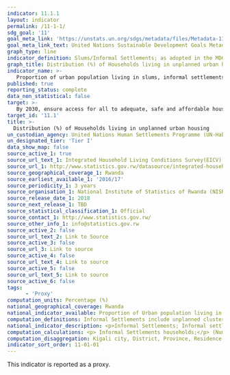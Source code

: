 ```yaml
---
indicator: 11.1.1
layout: indicator
permalink: /11-1-1/
sdg_goal: '11'
goal_meta_link: 'https://unstats.un.org/sdgs/metadata/files/Metadata-11-01-01.pdf'
goal_meta_link_text: United Nations Sustainable Development Goals Metadata (pdf 894kB)
graph_type: line
indicator_definition: Slums/Informal Settlements; as adopted in the MDG, household where the inhabitants suffer one or more of the following ‘household deprivations’; 1) Lack of access to improved water source, 2) Lack of access to improved sanitation facilities, 3) Lack of sufficient living area, 4) Lack of housing durability and, 5) Lack of security of tenure). Inadequate housing; Proposed to complement the slums/informal settlements measuring affordability of housing at the global level. 
graph_title: Distribution (%) of Households living in unplanned urban housing
indicator_name: >-
   Proportion of urban population living in slums, informal settlements or inadequate housing 
published: true
reporting_status: complete
data_non_statistical: false
target: >-
   By 2030, ensure access for all to adequate, safe and affordable housing and basic services and upgrade slums 
target_id: '11.1'
title: >-
  Distribution (%) of Households living in unplanned urban housing
un_custodian_agency: United Nations Human Settlements Programme (UN-Habitat) 
un_designated_tier: 'Tier I'
data_show_map: false
source_active_1: true
source_url_text_1: Integrated Household Living Conditions Survey(EICV)
source_url_1: http://www.statistics.gov.rw/datasource/integrated-household-living-conditions-survey-eicv
source_geographical_coverage_1: Rwanda
source_earliest_available_1: '2016/17'
source_periodicity_1: 3 years
source_organisation_1: National Institute of Statistics of Rwanda (NISR)
source_release_date_1: 2018
source_next_release_1: TBD
source_statistical_classification_1: Official
source_contact_1: http://www.statistics.gov.rw/
source_other_info_1: info@statistics.gov.rw
source_active_2: false
source_url_text_2: Link to Source
source_active_3: false
source_url_3: Link to source
source_active_4: false
source_url_text_4: Link to source
source_active_5: false
source_url_text_5: Link to source
source_active_6: false
tags:
      - 'Proxy'
computation_units: Percentage (%)
national_geographical_coverage: Rwanda
national_indicator_available: Proportion of Urban population living in informal settlements.
computation_definitions: Informal Settlements include unplanned clustered rural housing, isolated rural housing, agglomeration and unplanned urban housing.
national_indicator_description: <p>Informal Settlements; Informal settlements are usually seen as synonymous of slums, with a particular focus on the formal status of land, structure and services. They are defined by three main criteria, according to Habitat III Issue Paper #2210, which are already covered in the definition of slums. These are; 1. Inhabitants have no security of tenure vis-à-vis the land or dwellings they inhabit, with modalities ranging from squatting to informal rental housing, 2. The neighbourhoods usually lack, or are cut off from, formal basic services and city infrastructure, and 3. The housing may not comply with current planning and building regulations, is often situated in geographically and environmentally hazardous areas, and may lack a municipal permit. Informal settlements can be occupied by all income levels of urban residents, affluent and poor.</p> Inadequate Housing; Article 25 of the Universal Declaration of Human Rights includes housing as one of the components of the right to adequate standards of living for all.11 The United Nations Committee on Economic, Social and Cultural Rights’ general comments No.4 (1991) on the right to adequate housing and No.7 (1997) on forced evictions have underlined that the right to adequate housing should be seen as the right to live somewhere in security, peace and dignity. For housing to be adequate, it must provide more than four walls and a roof, and at a minimum, meet the following criteria; 1. Legal security of tenure, which guarantees legal protection against forced evictions, harassment and other threats; 2. Availability of services, materials, facilities and infrastructure, including safe drinking water, adequate sanitation, energy for cooking, heating, lighting, food storage or refuse disposal; 3. Affordability, as housing is not adequate if its cost threatens or compromises the occupants’ enjoyment of other human rights; 4. Habitability, as housing is not adequate if it does not guarantee physical safety or provide adequate space, as well as protection against the cold, damp, heat, rain, wind, other threats to health and structural hazards; 5. Accessibility, as housing is not adequate if the specific needs of disadvantaged and marginalized groups are not taken into account (such as the poor, people facing discrimination; persons with disabilities, victims of natural disasters); 6. Location, as housing is not adequate if it is cut off from employment opportunities, health-care services, schools, childcare centres and other social facilities, or if located in dangerous or polluted sites or in immediate proximity to pollution sources; and 7. Cultural adequacy, as housing is not adequate if it does not respect and take into account the expression of cultural identity and ways of life.
computation_calculations: <p> Informal Settlements households;</p> (Number of people living in Informal Settlements / Total Urban Population)
computation_disaggregation: Kigali city, District, Province, Residence urban/rural, Consumption quintiles, Sex of household head.
indicator_sort_order: 11-01-01
---
```

This indicator is reported as a proxy.
